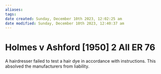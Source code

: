 ```yaml
---
aliases: 
tags: 
date created: Sunday, December 10th 2023, 12:02:25 am
date modified: Sunday, December 10th 2023, 12:40:37 am
---
```


# Holmes v Ashford [1950] 2 All ER 76

 A hairdresser failed to test a hair dye in accordance with instructions. This absolved the manufacturers from liability.
